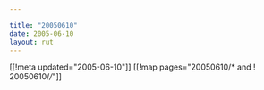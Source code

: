 ```yaml
---

title: "20050610"
date: 2005-06-10
layout: rut
---
```


[[!meta updated="2005-06-10"]]
[[!map pages="20050610/* and ! 20050610/*/*"]]
